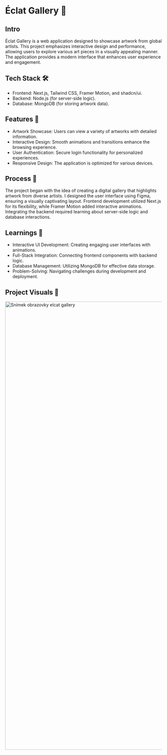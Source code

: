 <h1>Éclat Gallery 🎨</h1>

<h2>Intro</h2>
Éclat Gallery is a web application designed to showcase artwork from global artists. This project emphasizes interactive design and performance, allowing users to explore various art pieces in a visually appealing manner. The application provides a modern interface that enhances user experience and engagement.

<h2>Tech Stack 🛠️</h2>
<ul>
<li>Frontend: Next.js, Tailwind CSS, Framer Motion, and shadcn/ui.</li>
<li>Backend: Node.js (for server-side logic).</li>
<li>Database: MongoDB (for storing artwork data).</li>
</ul>

<h2>Features 🌟</h2>
<ul>
<li>Artwork Showcase: Users can view a variety of artworks with detailed information.</li>
<li>Interactive Design: Smooth animations and transitions enhance the browsing experience.</li>
<li>User Authentication: Secure login functionality for personalized experiences.</li>
<li>Responsive Design: The application is optimized for various devices.</li>
</ul>

<h2>Process 🚀</h2>
The project began with the idea of creating a digital gallery that highlights artwork from diverse artists. I designed the user interface using Figma, ensuring a visually captivating layout. Frontend development utilized Next.js for its flexibility, while Framer Motion added interactive animations. Integrating the backend required learning about server-side logic and database interactions.

<h2>Learnings 🧠</h2>
<ul>
<li>Interactive UI Development: Creating engaging user interfaces with animations.</li>
<li>Full-Stack Integration: Connecting frontend components with backend logic.</li>
<li>Database Management: Utilizing MongoDB for effective data storage.</li>
<li>Problem-Solving: Navigating challenges during development and deployment.</li>
</ul>

<h2>Project Visuals 📸</h2>
<img width="1439" alt="Snímek obrazovky elcat gallery" src="https://github.com/Nixk25/gallery/assets/116200689/0478b51a-907e-4903-906f-f83d72847037">

